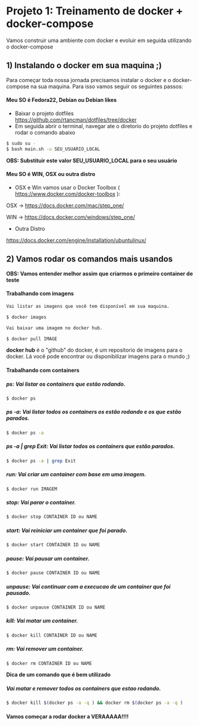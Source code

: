 # Projeto 1: Treinamento de docker + docker-compose

Vamos construir uma ambiente com docker e evoluir em seguida utilizando o docker-compose

## 1) Instalando o docker em sua maquina ;)

Para começar toda nossa jornada precisamos instalar o docker e o docker-compose na sua maquina. Para isso vamos seguir os seguintes passos:

#### Meu SO é Fedora22, Debian ou Debian likes
- Baixar o projeto dotfiles https://github.com/rtancman/dotfiles/tree/docker
- Em seguida abrir o terminal, navegar ate o diretorio do projeto dotfiles e rodar o comando abaixo

```bash
$ sudo su -
$ bash main.sh -u SEU_USUARIO_LOCAL
```

**OBS: Substituir este valor SEU_USUARIO_LOCAL para o seu usuário**

#### Meu SO é WIN, OSX ou outra distro

- OSX e Win vamos usar o Docker Toolbox ( https://www.docker.com/docker-toolbox ):

OSX -> https://docs.docker.com/mac/step_one/

WIN -> https://docs.docker.com/windows/step_one/

- Outra Distro

https://docs.docker.com/engine/installation/ubuntulinux/


## 2) Vamos rodar os comandos mais usandos
**OBS: Vamos entender melhor assim que criarmos o primeiro container de teste**

#### Trabalhando com imagens
```bash
Vai listar as imagens que você tem disponível em sua maquina.

$ docker images
```

```bash
Vai baixar uma imagem no docker hub. 

$ docker pull IMAGE
```
**docker hub** é o "github" do docker, é um repositorio de imagens para o docker. Lá você pode encontrar ou disponibilizar imagens para o mundo ;)


#### Trabalhando com containers

##### ps: Vai listar os containers que estão rodando.
```bash
$ docker ps
```

##### ps -a: Vai listar todos os containers os estão rodando e os que estão parados.
```bash
$ docker ps -a
```

##### ps -a | grep Exit: Vai listar todos os containers que estão parados.
```bash
$ docker ps -a | grep Exit
```

##### run: Vai criar um container com base em uma imagem.
```bash
$ docker run IMAGEM
```

##### stop: Vai parar o container. 
```bash
$ docker stop CONTAINER ID ou NAME
```

##### start: Vai reiniciar um container que foi parado.
```bash
$ docker start CONTAINER ID ou NAME
```

##### pause: Vai pausar um container.
```bash
$ docker pause CONTAINER ID ou NAME
```

##### unpause: Vai continuar com a execucao de um container que foi pausado.
```bash
$ docker unpause CONTAINER ID ou NAME
```

##### kill: Vai matar um container.
```bash
$ docker kill CONTAINER ID ou NAME
```

##### rm: Vai remover um container.
```bash
$ docker rm CONTAINER ID ou NAME
```

**Dica de um comando que é bem utilizado**
##### Vai matar e remover todos os containers que estao rodando.
```bash
$ docker kill $(docker ps -a -q ) && docker rm $(docker ps -a -q )
```

#### Vamos começar a rodar docker a VERAAAAA!!!!